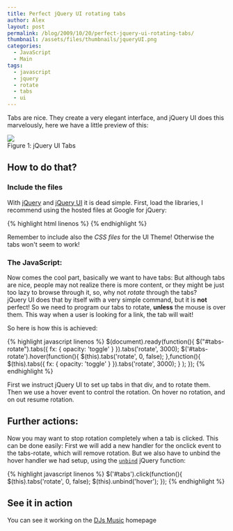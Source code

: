 ```yaml
---
title: Perfect jQuery UI rotating tabs
author: Alex
layout: post
permalink: /blog/2009/10/20/perfect-jquery-ui-rotating-tabs/
thumbnail: /assets/files/thumbnails/jqueryUI.png
categories:
  - JavaScript
  - Main
tags:
  - javascript
  - jquery
  - rotate
  - tabs
  - ui
---
```


Tabs are nice. They create a very elegant interface, and jQuery UI does this marvelously, here we have a little preview of this:

<div class="caption">
	<img src="http://static.urbanoalvarez.es/blog/wp-content/uploads/2009/10/tabs.png" /><br />
	Figure 1: jQuery UI Tabs
</div> 

## How to do that?

### Include the files

With [jQuery][2] and [jQuery UI][3] it is dead simple. First, load the libraries, I recommend using the hosted files at Google for jQuery:

[2]: http://jquery.com/
[3]: http://jqueryui.com/

{% highlight html linenos %}
	<script src="http://jqueryjs.googlecode.com/files/jquery-x.min.js" type="text/javascript"></script>
	<script src="path/to/jquery UI" type="text/javascript"></script>
{% endhighlight %}

Remember to include also the *CSS files* for the UI Theme! Otherwise the tabs won\'t seem to work!

### The JavaScript:

Now comes the cool part, basically we want to have tabs: But although tabs are nice, people may not realize there is more content, or they might be just too lazy to browse through it, so, why not *rotate* through the tabs?  
jQuery UI does that by itself with a very simple command, but it is **not** perfect! So we need to program our tabs to rotate, **unless** the mouse is over them. This way when a user is looking for a link, the tab will wait!

So here is how this is achieved:

{% highlight javascript linenos %}
    $(document).ready(function(){
    	$("#tabs-rotate").tabs({ fx: { opacity: 'toggle' } }).tabs('rotate', 3000);
    	$('#tabs-rotate').hover(function(){
    			$(this).tabs('rotate', 0, false);
    		},function(){
    			$(this).tabs({ fx: { opacity: 'toggle' } }).tabs('rotate', 3000);
    		}
    	);
    });
{% endhighlight %}

First we instruct jQuery UI to set up tabs in that div, and to rotate them. Then we use a hover event to control the rotation. On hover no rotation, and on out resume rotation.

## Further actions:

Now you may want to stop rotation completely when a tab is clicked. This can be done easily: First we will add a new handler for the onclick event to the tabs-rotate, which will remove rotation. But we also have to unbind the hover handler we had setup, using the [`unbind`][7] jQuery function:

 [7]: http://api.jquery.com/unbind/

{% highlight javascript linenos %}
    $('#tabs').click(function(){
    	$(this).tabs('rotate', 0, false);
    	$(this).unbind('hover');
    });
{% endhighlight %}

## See it in action

You can see it working on the [DJs Music][8] homepage

 [8]: http://djs-music.com